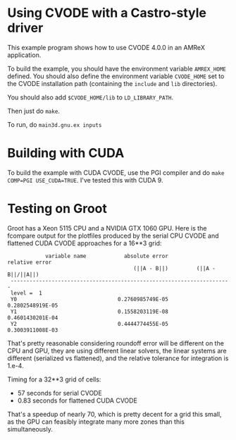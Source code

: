 # Using CVODE with a Castro-style driver

This example program shows how to use CVODE 4.0.0 in an AMReX application.

To build the example, you should have the environment variable
`AMREX_HOME` defined. You should also define the environment variable
`CVODE_HOME` set to the CVODE installation path (containing the
`include` and `lib` directories).

You should also add `$CVODE_HOME/lib` to `LD_LIBRARY_PATH`.

Then just do `make`.

To run, do `main3d.gnu.ex inputs`

# Building with CUDA

To build the example with CUDA CVODE, use the PGI compiler and do
`make COMP=PGI USE_CUDA=TRUE`. I've tested this with CUDA 9.

# Testing on Groot

Groot has a Xeon 5115 CPU and a NVIDIA GTX 1060 GPU. Here is the
fcompare output for the plotfiles produced by the serial CPU CVODE and
flattened CUDA CVODE approaches for a 16**3 grid:

```
            variable name            absolute error            relative error
                                        (||A - B||)         (||A - B||/||A||)
 ----------------------------------------------------------------------
 level =  1
 Y0                                0.2760985749E-05          0.2802548919E-05
 Y1                                0.1558203119E-08          0.4601430201E-04
 Y2                                0.4444774455E-05          0.3003911008E-03
```

That's pretty reasonable considering roundoff error will be different
on the CPU and GPU, they are using different linear solvers, the
linear systems are different (serialized vs flattened), and the
relative tolerance for integration is 1.e-4.

Timing for a 32**3 grid of cells:
- 57 seconds for serial CVODE
- 0.83 seconds for flattened CUDA CVODE

That's a speedup of nearly 70, which is pretty decent for a grid this
small, as the GPU can feasibly integrate many more zones than this
simultaneously.
